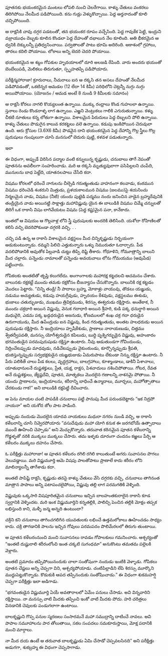 ﻿పూతనకు భయంకరమైన మంటలు లోపలి నుంచి చెలరేగాయి. కాళ్ళు చేతులు వంకరలు తిరిగిపోయి నేలమీద పడిపోయింది. కను గుడ్లు వెళ్ళుకొచ్చాయి. పెద్ద ఆర్తనాదంతో కూలి చచ్చిపోయింది. 

ఆ రాక్షసికి చావు దగ్గర పడటంతో, తన భయంకర రూపం వచ్చేసింది. పెద్ద గావుకేక పెట్టి, ఇంద్రుని వజ్రాయుధం దెబ్బకు కూలిన కొండలా పెద్ద దేహంతో దభాలున నేల కూలింది. అతి భీకరమైన ఆ ధ్వనికి దిక్కులన్నీ ప్రతిధ్వనించాయి. పర్వతాలతో పాటు భూమి అదిరింది. ఆకాశంలో గ్రహాలు, తారలు కదిలి పోయాయి. లోకాలు అన్ని బెదరి చెదరి పోయాయి. 

భయంకరమైన ఆ శబ్దం గోపకుల హృదయాలలో దూరి అలజడి రేపింది. వారు అందరు భయంతో బెంబేలుపడి, మెలికలు తిరుగుతూ, స్పృహతప్పి పడిపోయారు. 

పరీక్షిన్మహారాజా! క్రూరురాలు, నీచురాలు ఐన ఆ రక్కసి తన అసలు దేహంతో నేలమీద పడిపోవడంతో, ఒకటిన్నర ఆమడల (12 లేదా 14 కిమీ) పరిధిలోని చెట్లన్నీ నుగ్గు నుగ్గు అయిపోయాయి. (యోజనం / ఆమడ అంటే 8 నుండి 9 కిమీలకు సమానం) 

ఆ రాక్షసి కోరలు నాగలి కొయ్యలంత ఉన్నాయి. ముక్కు రంధ్రాలు కొండ గుహలలా ఉన్నాయి. స్తనాలు రెండు కొండరాళ్ళ లాగ ఉన్నాయి. ఎఱ్ఱని వెంట్రుకలు గాలికి ఎగురుతున్నాయి. కళ్ళు చీకటి నూతులు కన్న లోతుగా ఉన్నాయి. విశాలమైన పిరుదులు పెద్ద దిబ్బలని పోలి ఉన్నాయి. కాళ్ళు చేతులు పొడుగైన కాలువ కరకట్టలు వలె ఉన్నాయి. కడుపు ఇంకిపోయిన చెరువులా ఉంది. ఆరు క్రోసుల (3.6X6 కిమీ) పొడవైన దాని భయంకరమైన పెద్ద దేహాన్ని గొల్ల స్త్రీలు గొల్ల పురుషులు గుంపులుగా చూసి మనసులో బెదురు పుట్టి, కళవళ పడుతున్నారు. 

ఇలా 

ఈ విధంగా, అప్పుడే విరిసిన పద్మాల వంటి కన్నులున్న కృష్ణుడు, చనుబాలు తాగే నెపంతో పూతనను అవలీలగా సంహరించాడు. మరి ఆ రక్కసి మృత్యువులాగా పసిపిల్లలని చంపేది, మునులను బాధ పెట్టేది, యాతనలపాలు చేసేది కదా. 

విషము కోరలలో ధరించే నాగులను చీల్చెడి గరుత్మంతుడు వాహనంగా కలవాడు, కంఠమున విషము ధరించెడి శంకరుని మిత్రుడు, ప్రళయకాలమున విషము (జలము)పై శయనించు నిర్మలమైన వాడు, విషము (నీటి) యందు పుట్టెడి పద్మము నందు జనించిన వాడైన బ్రహ్మదేవునికి తండ్రియైన వాడు అయినట్టి సాక్షాత్తు మహావిష్ణువు యైన ఈ బాలుడికి విషము చిమ్మే చన్నులతో తిరిగే ఒక రాకాసి విషం లాగివేయటం విషమ (పెద్ద కష్ట)మైన పనా, కానేకాదు. 

ఇంతలో ఆ విషయం ఆ గొల్లవాళ్ల లోని స్త్రీ పురుషులకు అందరికి తెలిసింది. యశోదా రోహిణిలతో కలిసి వచ్చి బెదరిపోకుండా దగ్గరకి వచ్చి. . . 

చచ్చి పడి ఉన్న ఆ రాకాసి విశాలమైన వక్షస్థలం మీద చిన్నికృష్ణుడు నిర్భయంగా ఆడుకుంటున్నాడు. రమ్మని పిలిచి ఎత్తుకున్నారు ఒళ్ళు నిమురుతూ ఓదార్చారు. పీడ వదలిపోడానికి ఆవుతోక పిల్లవాడి చుట్టు తిప్పి దిష్టి తీశారు. గోధూళిని, గోమూత్రాన్ని బాలుని మీద చల్లారు. పన్నెండు నామాలతో పన్నెండు అవయవాలు లోను గోమయము (ఆవుపేడ) పట్టించారు. 

గోపికలకు అంతటితో తృప్తి కలుగలేదు. అంగాంగాలకు మహారక్ష కట్టదలచి ఆచమనం చేశారు. బాలునకు రక్షకట్టే ముందు తమకు రక్షకోసం బీజన్యాసం చేసుకొన్నారు. బాలునికి రక్ష కట్టడం మొదలు పెట్టారు. “చిన్ని తండ్రి! నీ పాదాలు బ్రహ్మ, మోకాళ్లు వాయువు, తొడలు యఙ్ఞుడు, నడుము అచ్యుతుడు, కడుపు హయగ్రీవుడు, హృదయం కేశవుడు, వక్షస్థలము ఈశుడు, భుజాలు చతుర్భుజుడు, ముఖము త్రివిక్రముడు, శిరస్సు ఈశ్వరుడు రక్షిస్తారు. అంతేకాక, నీ ముందు చక్రధారి అయిన విష్ణువు, వెనుక గదాధారి అయిన శ్రీహరి, కుడి పక్క ధనుర్ధారి అయిన మధువైరి, ఎడమ పక్క ఖడ్గధరుడైన అజనుడు, కోణములలో శంఖ చక్ర గదా ధరుడైన ఉరుగాయుడు, మీద ఉపేంద్రుడు ఐన విష్ణువు, కింద గరుత్మంతుడు, అంతట హలధరుడు అయిన పురుషుడు రక్షిస్తారు. నీ ఇంద్రియాలు హృషీకేశుడు, ప్రాణాలు నారాయణుడు, చిత్తము శ్వేతద్వీపవతి, మనస్సు యోగీశ్వరుడైన కపిలుడు, బుద్ధి పృశ్నిగర్భుడైన విష్ణువు, అహంకారం భగవంతుడైన పరమపురుషుడు రక్షిస్తూ ఉంటారు. నీవు ఆడుతుండగా గోవిందుండు, నిద్రించేటప్పుడు మాధవుడు, నడిచేటప్పుడు వైకుంఠుండు, కూర్చొన్నప్పుడు శ్రీపతి, భుజిస్తున్నప్పుడు సర్వభక్షకుడైన యఙ్ఞభుజుడు ఏమరుపాటు లేకుండా నిన్ను రక్షిస్తూ ఉంటారు. నీ పేరు పలికితే చాలు పీడ కలలు, వృద్ధగ్రహాలు, బాలగ్రహాలు, కూశ్మాండాలు, డాకినీ పిశాచాలు, యాతుధానులనే దుష్టశక్తులు, ప్రేత, యక్ష, రాక్షస, పిశచాదులు నశించిపోతాయి. గోటర, రేవత అనే దుష్టశక్తులు, జ్యేష్ఠదేవి, పూతన, మాతృకలు మొదలైన గణాలన్ని నాశనమై పోతాయి. నీ యందు ప్రాణాలను, ఇంద్రియాలను, శరీరాన్ని బాధించే ఉన్మాదాలు, మూర్ఛలు, మహోత్పాతాలు చేరకుండు గాక!” అని బాలుడికి రక్షపెట్టి దీవించారు. 

ఆ పెను మాయల చంటి పాపడికి చనుబాలు పట్టి పానుపు మీద పరుండబెట్టారు “ఇక నిద్రపో నాయనా” అని యశోద జోల పాట పాడింది. 

అప్పుడు నందుడు మొదలైన యాదవ నాయకులు మధురా నగరం నుండి వచ్చి, ఆ రాకాసి కళేబరాన్ని చూసి నివ్వెరపోయారు “వసుదేవుడు మహా యోగి కనుక ఈ జరగబోయే ఉత్పాదాలు ముందే ఊహించి చెప్పాడు” అని మెచ్చుకొన్నారు. తరువాత కఠినమైన పూతన కళేబరాన్ని గొడ్డళ్ళతో నరికి ముక్కలు ముక్కలు చేసారు. తమ ఇళ్ళకు దూరంగా చందనం కఱ్ఱలు పేర్చి ఆ కళేబరం ముక్కలు దహనం చేసారు. 

ఓ పరీక్షిత్తు మహారాజా! ఆ పూతన కళేబరం రగిలి రగిలి కాలుతుంటే అగరు సువాసనల పొగలు వెలువడ్డాయి. మరి విష్ణుమూర్తి ఆమె విషపు పాలతోపాటు ప్రాణాలే కాదు శరీరం లోని మాలిన్యాలన్నీ తాగేశాడు కదా. 

అంతటి పాపిష్టి రాక్షసి, కృష్ణుడు తనపై కాళ్ళు చేతులు వేసి దగ్గరకు వచ్చి, చనుబాలు తాగినంత మాత్రాన పాపాలు అన్ని పటాపంచలైపోయి, విష్ణువు తల్లి లాగ పరమగతికి వెళ్ళింది. 

విష్ణువుకు ఒక్కసారి విషపూరితమైన చనుబాలు ఇచ్చిన బాలహంతకురాలైన రాకాసి కూడ స్వర్గానికి వెళ్ళిందట. మరి ఇంక విష్ణుమూర్తిని కన్నతల్లికి, పాలిచ్చి పెంచిన తల్లికి మోక్షం తప్పక లభిస్తుంది కాని, మళ్ళీ జన్మ అన్నది ఉంటుందా? 

చక్రిని కని చనుబాలు తాగించగలిగిన యువతులకు లభించే ఉత్తమలోకాలు ఊహించడం సాధ్యం కాదు. చక్రి తాగడానికి పాలను ఇచ్చిన గోవులు పరమపదం పొలిమేరలలో తిరుగు తుంటాయి. 

ఆ పూతన కళేబరంనుంచి మంచి సువాసనలు రావడం గోపాలకులు గమనించారు. ఆశ్చర్యంతో “ఇంతటి దుష్టురాలి శరీరంలోంచి ఇంత చక్కటి సుగంధమా” అనుకొంటు తమతమ పల్లెలకి వెళ్లారు. 

అంతటి ప్రమాదం తప్పిపోయినందుకు చాలా సంతోషంగా నందుడు ఇంటికి వెళ్ళాడు. గోపికలు పూతన చేష్టలు అన్ని చెప్పగా విని, ఆశ్చర్యపోయాడు. చంటిపిల్లాడిని లేపి శిరస్సు మూర్కొని ముద్దుపెట్టుకొన్నాడు. కొడుకుకి ఆపద తప్పినందుకు సంతోషించాడు.” ఈ విధంగా శుకమహర్షి చెప్పగా పరీక్షిత్తు ఇలా అడిగాడు. 

“భగవంతుడైన విష్ణుమూర్తి ఏయే అవతారాలలో ఏమేం పనులు చేసాడు. అవి విన్నవారిని రక్షిస్తాయి. నా మనస్సు వాటి మీదకు తప్పించి ఇంకో వాటి మీదకు పోదు. హరి చరిత్రలు వినడానికి చెవులకు పండుగలాగా ఉంటాయి. 

బాలకృష్ణుని గొప్ప పనుల స్మరణలు సంసారమనే మహా సముద్రాన్ని దాటించే నావలు. అవి పాపాల సమూహాలను పార తోలుతాయి, సకల సంపదలు సమకూరుస్తాయి, మోక్ష పదానికి మంచి మార్గాలు. 

నా మీద దయ ఉంటే ఆ తరువాత బాలకృష్ణుడు ఏమి చేసాడో చెప్పవలసినది” అని పరీక్షిత్తు అడుగగా, శుకబ్రహ్మ ఈ విధంగా చెప్పసాగాడు. 

